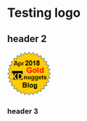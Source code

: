 # Testing logo

## header 2
<a href="https://www.kdnuggets.com/2018/04/top-news-week-0402-0408.html">
<img border="0" alt="W3Schools" src="../assets/images/tkb-1804-g.png" width="100" height="100">
</a>

### header 3

<a href="https://www.kdnuggets.com/2018/04/top-news-week-0402-0408.html">
<img  alt="kdnuggets" src="../assets/images/tkb-1804-g.png" width="94" height="95" align="right>
</a>
                                                                                      
                                                                                      


